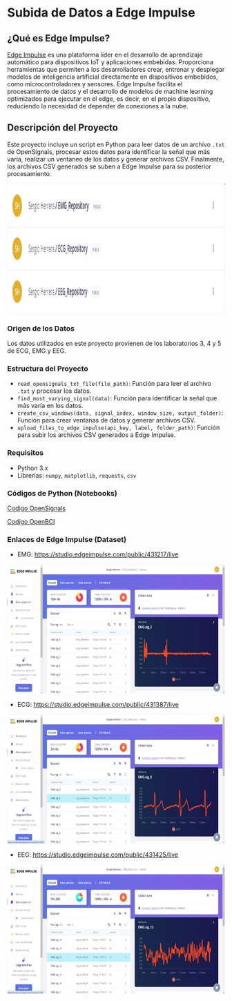 # Subida de Datos a Edge Impulse

## ¿Qué es Edge Impulse?

[Edge Impulse](https://www.edgeimpulse.com/) es una plataforma líder en el desarrollo de aprendizaje automático para dispositivos IoT y aplicaciones embebidas. Proporciona herramientas que permiten a los desarrolladores crear, entrenar y desplegar modelos de inteligencia artificial directamente en dispositivos embebidos, como microcontroladores y sensores. Edge Impulse facilita el procesamiento de datos y el desarrollo de modelos de machine learning optimizados para ejecutar en el edge, es decir, en el propio dispositivo, reduciendo la necesidad de depender de conexiones a la nube.

## Descripción del Proyecto

Este proyecto incluye un script en Python para leer datos de un archivo `.txt` de OpenSignals, procesar estos datos para identificar la señal que más varía, realizar un ventaneo de los datos y generar archivos CSV. Finalmente, los archivos CSV generados se suben a Edge Impulse para su posterior procesamiento.

<div align="center">
    <img src="../../../Imagenes/Lab11/Figura1.jpeg" height="300">
</div>

### Origen de los Datos

Los datos utilizados en este proyecto provienen de los laboratorios 3, 4 y 5 de ECG, EMG y EEG.

### Estructura del Proyecto

- `read_opensignals_txt_file(file_path)`: Función para leer el archivo `.txt` y procesar los datos.
- `find_most_varying_signal(data)`: Función para identificar la señal que más varía en los datos.
- `create_csv_windows(data, signal_index, window_size, output_folder)`: Función para crear ventanas de datos y generar archivos CSV.
- `upload_files_to_edge_impulse(api_key, label, folder_path)`: Función para subir los archivos CSV generados a Edge Impulse.

### Requisitos

- Python 3.x
- Librerías: `numpy`, `matplotlib`, `requests`, `csv`

### Códigos de Python (Notebooks)

[Codigo OpenSignals](../Sergio_Herrera/Laboratorio14_SergioH/CodigoLab14_1.ipynb)

[Codigo OpenBCI](../Sergio_Herrera/Laboratorio14_SergioH/CodigoLab14_2_OpenBCI.ipynb)


### Enlaces de Edge Impulse (Dataset)

- EMG: https://studio.edgeimpulse.com/public/431217/live
<div align="center">
    <img src="../../../Imagenes/Lab11/Figura2.jpeg" height="300">
</div>

- ECG: https://studio.edgeimpulse.com/public/431387/live
<div align="center">
    <img src="../../../Imagenes/Lab11/Figura3.jpeg" height="300">
</div>

- EEG: https://studio.edgeimpulse.com/public/431425/live
<div align="center">
    <img src="../../../Imagenes/Lab11/Figura4.jpeg" height="300">
</div>
